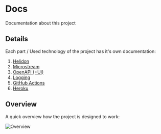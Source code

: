 # Docs
Documentation about this project

## Details
Each part / Used technology of the project has it's own documentation:
1. [Helidon](Helidon.md)
2. [Microstream](Microstream.md)
3. [OpenAPI (+UI)](OpenAPI.md)
4. [Logging](Logging.md)
5. [GitHub Actions](GHActions.md)
6. [Heroku](Heroku.md)


## Overview
A quick overview how the project is designed to work:<p></p>
![Overview](https://user-images.githubusercontent.com/80211953/112724270-d7583e80-8f12-11eb-9506-5e62c647f98d.png)
